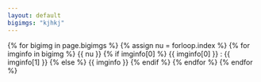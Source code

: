 ```yaml
---
layout: default
bigimgs: "kjhkj"
---
```


{% for bigimg in page.bigimgs %}
{% assign nu = forloop.index %}
{% for imginfo in bigimg %}
{{ nu }}
  {% if imginfo[0] %}
  {{ imginfo[0] }} : {{ imginfo[1] }} 
  {% else %}
   {{ imginfo }}
  {% endif %}
{% endfor %}
{% endfor %}
